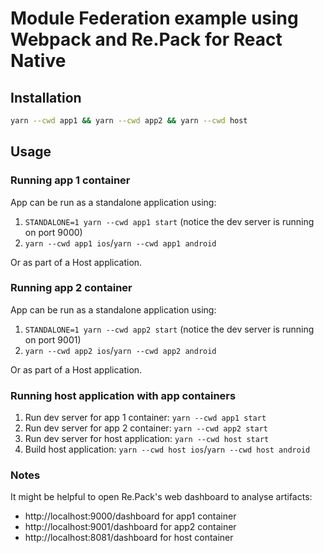 # Module Federation example using Webpack and Re.Pack for React Native

## Installation

```bash
yarn --cwd app1 && yarn --cwd app2 && yarn --cwd host
```

## Usage

### Running app 1 container

App can be run as a standalone application using:
1. `STANDALONE=1 yarn --cwd app1 start` (notice the dev server is running on port 9000)
2. `yarn --cwd app1 ios`/`yarn --cwd app1 android`
  
Or as part of a Host application.

### Running app 2 container

App can be run as a standalone application using:
1. `STANDALONE=1 yarn --cwd app2 start` (notice the dev server is running on port 9001)
2. `yarn --cwd app2 ios`/`yarn --cwd app2 android`
  
Or as part of a Host application.

### Running host application with app containers

1. Run dev server for app 1 container: `yarn --cwd app1 start`
2. Run dev server for app 2 container: `yarn --cwd app2 start`
3. Run dev server for host application: `yarn --cwd host start`
4. Build host application: `yarn --cwd host ios`/`yarn --cwd host android`

### Notes

It might be helpful to open Re.Pack's web dashboard to analyse artifacts:

- http://localhost:9000/dashboard for app1 container
- http://localhost:9001/dashboard for app2 container
- http://localhost:8081/dashboard for host container
